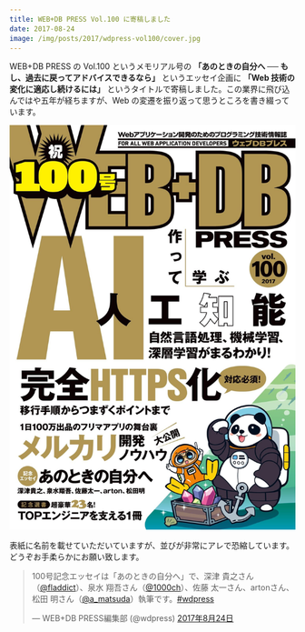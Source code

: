 ```yaml
---
title: WEB+DB PRESS Vol.100 に寄稿しました
date: 2017-08-24
image: /img/posts/2017/wdpress-vol100/cover.jpg
---
```


WEB+DB PRESS の Vol.100 というメモリアル号の **「あのときの自分へ ── もし、過去に戻ってアドバイスできるなら」** というエッセイ企画に **「Web 技術の変化に適応し続けるには」** というタイトルで寄稿しました。この業界に飛び込んではや五年が経ちますが、Web の変遷を振り返って思うところを書き綴っています。

![WEB+DB PRESS 100号の表紙](/img/posts/2017/wdpress-vol100/cover.jpg)

表紙に名前を載せていただいていますが、並びが非常にアレで恐縮しています。どうぞお手柔らかにお願い致します。

<blockquote class="twitter-tweet" data-lang="ja"><p lang="ja" dir="ltr">100号記念エッセイは「あのときの自分へ」で、深津 貴之さん（<a href="https://twitter.com/fladdict">@fladdict</a>）、泉水 翔吾さん（<a href="https://twitter.com/1000ch">@1000ch</a>）、佐藤 太一さん、artonさん、松田 明さん（<a href="https://twitter.com/a_matsuda">@a_matsuda</a>）執筆です。<a href="https://twitter.com/hashtag/wdpress?src=hash">#wdpress</a></p>&mdash; WEB+DB PRESS編集部 (@wdpress) <a href="https://twitter.com/wdpress/status/900639275540070400">2017年8月24日</a></blockquote>

<affiliate-link
  src="https://images-na.ssl-images-amazon.com/images/I/61EEU3dmOUL._SX352_BO1,204,203,200_.jpg"
  href="https://www.amazon.co.jp/dp/4774191299/"
  tag="1000ch-22"
  title="WEB+DB PRESS Vol.100">
</affiliate-link>
